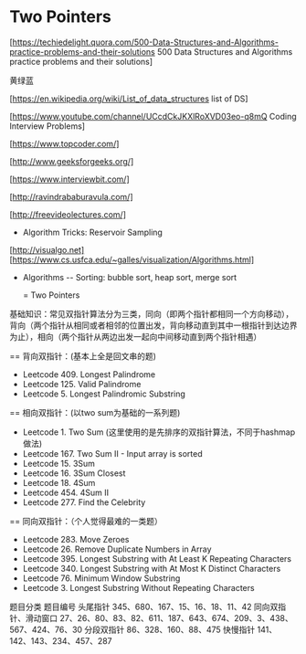 # Two Pointers


[https://techiedelight.quora.com/500-Data-Structures-and-Algorithms-practice-problems-and-their-solutions 500 Data Structures and Algorithms practice problems and their solutions]

黄绿蓝

[https://en.wikipedia.org/wiki/List_of_data_structures list of DS]

  
[https://www.youtube.com/channel/UCcdCkJKXlRoXVD03eo-q8mQ Coding Interview Problems]


[https://www.topcoder.com/]

[http://www.geeksforgeeks.org/]

[https://www.interviewbit.com/]

[http://ravindrababuravula.com/]

[http://freevideolectures.com/]

- Algorithm Tricks: Reservoir Sampling

[http://visualgo.net]
[https://www.cs.usfca.edu/~galles/visualization/Algorithms.html]


- Algorithms
  -- Sorting: bubble sort, heap sort, merge sort



  = Two Pointers

基础知识：常见双指针算法分为三类，同向（即两个指针都相同一个方向移动），背向（两个指针从相同或者相邻的位置出发，背向移动直到其中一根指针到达边界为止），相向（两个指针从两边出发一起向中间移动直到两个指针相遇）

== 背向双指针：(基本上全是回文串的题)
- Leetcode 409. Longest Palindrome
- Leetcode 125. Valid Palindrome
- Leetcode 5. Longest Palindromic Substring

== 相向双指针：(以two sum为基础的一系列题)
- Leetcode 1. Two Sum (这里使用的是先排序的双指针算法，不同于hashmap做法)
- Leetcode 167. Two Sum II - Input array is sorted
- Leetcode 15. 3Sum
- Leetcode 16. 3Sum Closest
- Leetcode 18. 4Sum
- Leetcode 454. 4Sum II
- Leetcode 277. Find the Celebrity

== 同向双指针：（个人觉得最难的一类题）
- Leetcode 283. Move Zeroes
- Leetcode 26. Remove Duplicate Numbers in Array
- Leetcode 395. Longest Substring with At Least K Repeating Characters
- Leetcode 340. Longest Substring with At Most K Distinct Characters
- Leetcode 76. Minimum Window Substring
- Leetcode 3. Longest Substring Without Repeating Characters



题目分类	题目编号
头尾指针	345、680、167、15、16、18、11、42
同向双指针、滑动窗口	27、26、80、83、82、611、187、643、674、209、3、438、567、424、76、30
分段双指针	86、328、160、88、475
快慢指针	141、142、143、234、457、287